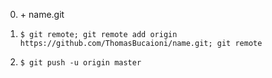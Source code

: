 0. \+ name.git

1. `$ git remote; git remote add origin https://github.com/ThomasBucaioni/name.git; git remote`

2. `$ git push -u origin master`
